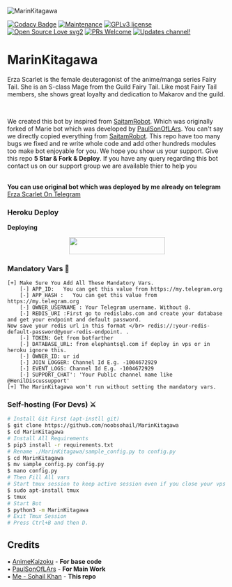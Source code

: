![MarinKitagawa](https://telegra.ph/file/343adbad88ced796bc03a.jpg)

[![Codacy Badge](https://api.codacy.com/project/badge/Grade/6141417ceaf84545bab6bd671503df51)](https://app.codacy.com/gh/noobsohail/MarinKitagawa?utm_source=github.com&utm_medium=referral&utm_content=noobsohail/ErzaScarlett&utm_campaign=Badge_Grade_Settings)  [![Maintenance](https://img.shields.io/badge/Maintained%3F-yes-green.svg)](https://GitHub.com/Naereen/StrapDown.js/graphs/commit-activity) [![GPLv3 license](https://img.shields.io/badge/License-GPLv3-blue.svg)](https://perso.crans.org/besson/LICENSE.html) [![Open Source Love svg2](https://badges.frapsoft.com/os/v2/open-source.svg?v=103)](https://github.com/ellerbrock/open-source-badges/) [![PRs Welcome](https://img.shields.io/badge/PRs-welcome-brightgreen.svg?style=flat-square)](https://makeapullrequest.com) [![Updates channel!](https://img.shields.io/badge/Join%20Channel-!-red)](https://t.me/HenilDiscussupport)

# MarinKitagawa 
Erza Scarlet is the female deuteragonist of the anime/manga series Fairy Tail. She is an S-class Mage from the Guild Fairy Tail. Like most Fairy Tail members, she shows great loyalty and dedication to Makarov and the guild.

</br>

We created this bot by inspired from [SaitamRobot](https://github.com/AnimeKaizoku). Which was originally forked of Marie bot which was developed by [PaulSonOfLArs](https://t.me/PaulSonofLars). You can't say we directly copied everything from [SaitamRobot](https://github.com/AnimeKaizoku). This repo have too many bugs we fixed and re write whole code and add other hundreds modules too make bot enjoyable for you. We hope you show us your support. Give this repo <b>5 Star & Fork & Deploy</b>. If you have any query regarding this bot contact us on our support group we are available thier to help you
<br>
</br>

<b> You can use original bot which was deployed by me already on telegram </b>  [Erza Scarlet On Telegram](https://t.me/ErzaScarlet_Groupbot)

### Heroku Deploy
<b>Deploying</b>
<p align="center"><a href="https://heroku.com/deploy?template=https://github.com/noobsohail/MarinKitagawa"> <img src="https://img.shields.io/badge/Deploy%20To%20Heroku-black?style=for-the-badge&logo=heroku" width="220" height="38.45"/></a></p>

### Mandatory Vars 📒
```
[+] Make Sure You Add All These Mandatory Vars. 
    [-] APP_ID:   You can get this value from https://my.telegram.org
    [-] APP_HASH :   You can get this value from https://my.telegram.org
    [-] OWNER_USERNAME : Your Telegram username. Without @.
    [-] REDIS_URI :First go to redislabs.com and create your database and get your endpoint and default password.
Now save your redis url in this format </br> redis://:your-redis-default-password@your-redis-endpoint. .
    [-] TOKEN: Get from botfarther
    [-] DATABASE_URL: from elephantsql.com if deploy in vps or in heroku ignore this.
    [-] OWNER_ID: ur id
    [-] JOIN_LOGGER: Channel Id E.g. -1004672929 
    [-] EVENT_LOGS: Channel Id E.g. -1004672929 
    [-] SUPPORT_CHAT': 'Your Public channel name like @HenilDiscussupport'
[+] The MarinKitagawa won't run without setting the mandatory vars.
```

### Self-hosting (For Devs) ⚔
```sh
# Install Git First (apt-instll git)
$ git clone https://github.com/noobsohail/MarinKitagawa
$ cd MarinKitagawa
# Install All Requirements 
$ pip3 install -r requirements.txt
# Rename ./MarinKitagawa/sample_config.py to config.py
$ cd MarinKitagawa 
$ mv sample_config.py config.py
$ nano config.py
# Then Fill All vars
# Start tmux session to keep active session even if you close your vps session.
$ sudo apt-install tmux
$ tmux 
# Start Bot 
$ python3 -m MarinKitagawa
# Exit Tmux Session
# Press Ctrl+B and then D.
```


## Credits
▪️ [AnimeKaizoku](https://github.com/AnimeKaizoku) - <b> For base code </b> </br>
▪️ [PaulSonOfLArs](https://t.me/PaulSonofLars) - <b> For Main Work </b> </br>
▪️ [Me - Sohail Khan](https://t.me/sohailkhan_anime) - <b> This repo </b> </br>
